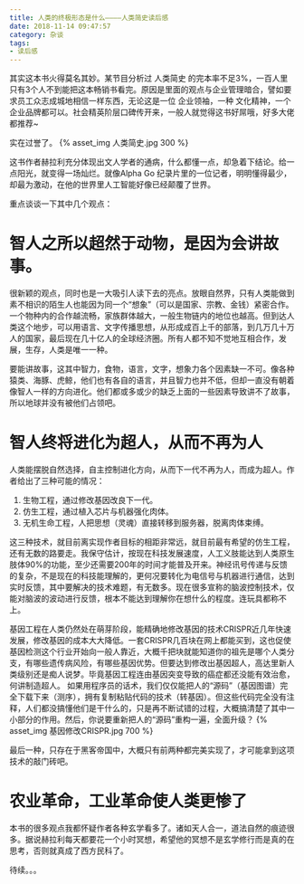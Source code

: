 ```yaml
---
title: 人类的终极形态是什么————人类简史读后感
date: 2018-11-14 09:47:57
category: 杂谈
tags: 
- 读后感
---
```

其实这本书火得莫名其妙。某节目分析过 人类简史 的完本率不足3%，一百人里只有3个人不到能把这本畅销书看完。原因是里面的观点与企业管理暗合，譬如要求员工众志成城地相信一样东西，无论这是一位 企业领袖，一种 文化精神，一个 企业品牌都可以。社会精英阶层口碑传开来，一般人就觉得这书好屌哦，好多大佬都推荐~

实在过誉了。
{% asset_img 人类简史.jpg 300 %}

这书作者赫拉利充分体现出文人学者的通病，什么都懂一点，却急着下结论。给一点阳光，就变得一场灿烂。就像Alpha Go 纪录片里的一位记者，明明懂得最少，却最为激动，在他的世界里人工智能好像已经颠覆了世界。

重点谈谈一下其中几个观点：

# 智人之所以超然于动物，是因为会讲故事。

很新颖的观点，同时也是一大吸引人读下去的亮点。放眼自然界，只有人类能做到素不相识的陌生人也能因为同一个“想象”（可以是国家、宗教、金钱）紧密合作。一个物种内的合作越流畅，家族群体越大，一般生物链内的地位也越高。但到达人类这个地步，可以用语言、文字传播思想，从形成成百上千的部落，到几万几十万人的国家，最后现在几十亿人的全球经济圈。所有人都不知不觉地互相合作，发展，生存，人类是唯一一种。

要能讲故事，这其中智力，食物，语言，文字，想象力各个因素缺一不可。像各种猿类、海豚、虎鲸，他们也有各自的语言，并且智力也并不低，但却一直没有朝着像智人一样的方向进化。他们都或多或少的缺乏上面的一些因素导致讲不了故事，所以地球并没有被他们占领吧。

# 智人终将进化为超人，从而不再为人

人类能摆脱自然选择，自主控制进化方向，从而下一代不再为人，而成为超人。作者给出了三种可能的情况：
1. 生物工程，通过修改基因改良下一代。
2. 仿生工程，通过植入芯片与机器强化肉体。
3. 无机生命工程，人把思想（灵魂）直接转移到服务器，脱离肉体束缚。

这三种技术，就目前离实现作者目标的相距非常远，就目前最有希望的仿生工程，还有无数的路要走。我保守估计，按现在科技发展速度，人工义肢能达到人类原生肢体90%的功能，至少还需要200年的时间才能普及开来。神经讯号传递与反馈的复杂，不是现在的科技能理解的，更何况要转化为电信号与机器进行通信，达到实时反馈，其中要解决的技术难题，有无数多。现在很多宣称的脑波控制技术，仅能对脑波的波动进行反馈，根本不能达到理解你在想什么的程度。连玩具都称不上。

基因工程在人类仍然处在萌芽阶段，能精确地修改基因的技术CRISPR近几年快速发展，修改基因的成本大大降低。一套CRISPR几百块在网上都能买到，这也促使基因检测这个行业开始向一般人靠近，大概千把块就能知道你的祖先是哪个人类分支，有哪些遗传病风险，有哪些基因优势。但要达到修改出基因超人，高达里新人类级别还是痴人说梦。毕竟基因工程连由基因突变导致的癌症都还没能有效治愈，何讲制造超人。
如果用程序员的话术，我们仅仅能把人的“源码”（基因图谱）完全下载下来（测序），拥有复制粘贴代码的技术（转基因）。但这些代码完全没有注释，人们都没搞懂他们是干什么的，只是再不断试错的过程，大概搞清楚了其中一小部分的作用。然后，你说要重新把人的“源码”重构一遍，全面升级？
{% asset_img 基因修改CRISPR.jpg 700 %}

最后一种，只存在于黑客帝国中，大概只有前两种都完美实现了，才可能拿到这项技术的敲门砖吧。

# 农业革命，工业革命使人类更惨了

本书的很多观点我都怀疑作者各种玄学看多了。诸如天人合一，道法自然的痕迹很多。据说赫拉利每天都要花一个小时冥想，希望他的冥想不是玄学修行而是真的在思考，否则就真成了西方民科了。

待续。。。